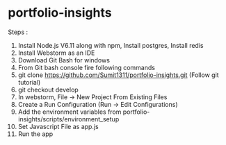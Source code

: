 # portfolio-insights

Steps :

1) Install Node.js V6.11 along with npm, Install postgres, Install redis
2) Install Webstorm as an IDE
3) Download Git Bash for windows
4) From Git bash console fire following commands
5) git clone https://github.com/Sumit1311/portfolio-insights.git (Follow git tutorial)
6) git checkout develop
7) In webstorm, File -> New Project From Existing Files
8) Create a Run Configuration (Run -> Edit Configurations)
9) Add the environment variables from portfolio-insights/scripts/environment_setup
10) Set Javascript File as app.js
11) Run the app

